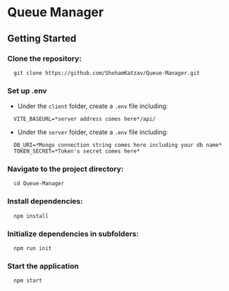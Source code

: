 # Queue Manager

## Getting Started

### Clone the repository:

```
  git clone https://github.com/ShohamKatzav/Queue-Manager.git
```

### Set up .env

* Under the `client` folder, create a `.env` file including:
```
  VITE_BASEURL=*server address comes here*/api/
```

* Under the `server` folder, create a `.env` file including:

```
  DB_URI=*Mongo connection string comes here including your db name*
  TOKEN_SECRET=*Token's secret comes here*
```

### Navigate to the project directory:

```
  cd Queue-Manager
```


### Install dependencies:

```
  npm install
```


### Initialize dependencies in subfolders:

```
  npm run init
```

### Start the application

```
  npm start
```
